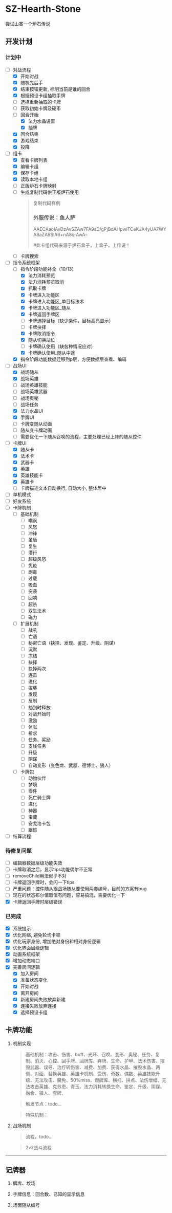 # SZ-Hearth-Stone
尝试山寨一个炉石传说

## 开发计划

### 计划中
- [ ] 对战流程
  - [x] 开始对战
  - [x] 随机先后手
  - [x] 结束按钮更新, 标明当前是谁的回合
  - [x] 根据预设卡组抽取手牌
  - [ ] 选择重新抽取的卡牌
  - [ ] 获取初始卡牌及硬币
  - [ ] 回合开始
    - [x] 法力水晶设置
    - [x] 抽牌
  - [x] 回合结束
  - [x] 游戏结束
  - [x] 投降
- [ ] 组卡
  - [x] 查看卡牌列表
  - [x] 编辑卡组
  - [x] 保存卡组
  - [x] 读取本地卡组
  - [ ] 正版炉石卡牌映射
  - [ ] 生成复制代码供正版炉石使用
    > 复制代码样例
    > ### 外服传说：鱼人萨
    > AAECAaoIAvDzAvSZAw7FA9sD/gPjBdAHpwiTCeKJA4yUA7WYA8aZA9SlA6+nA8qrAwA=
    > 
    > #此卡组代码来源于炉石盒子，上盒子，上传说！
  - [ ] 卡牌搜索
- [ ] 指令系统框架
    - [ ] 指令阶段功能补全（10/13）
        - [x] 法力消耗预览
        - [x] 法力消耗预览取消
        - [x] 抓取卡牌
        - [x] 卡牌进入功能区
        - [x] 卡牌进入功能区_单目标法术
        - [x] 卡牌进入功能区_随从
        - [x] 卡牌返回手牌区
        - [ ] 卡牌选择目标（缺少条件，目标高亮显示）
        - [ ] 卡牌抉择
        - [x] 卡牌取消指令
        - [x] 随从切换站位
        - [ ] 卡牌确认使用（缺各种情况应对）
        - [x] 卡牌确认使用_随从中途
    - [x] 指令阶段功能数据迁移到p层，方便数据层查看、编辑
- [ ] 战场UI
    - [x] 战场随从
    - [x] 战场英雄
    - [ ] 战场英雄技能
    - [ ] 战场英雄武器
    - [ ] 战场奥秘
    - [ ] 战场任务
    - [x] 法力水晶UI
    - [x] 手牌UI
    - [ ] 卡牌变随从动画
    - [ ] 随从变卡牌动画
    - [ ] 需要优化一下随从召唤的流程，主要处理已经上阵的随从控件
- [ ] 卡牌UI
    - [x] 随从卡
    - [x] 法术卡
    - [x] 武器卡
    - [x] 英雄
    - [x] 英雄技能卡
    - [x] 英雄卡
    - [ ] 卡牌描述文本自动换行, 自动大小, 整体居中
- [ ] 单机模式
- [ ] 好友系统
- [ ] 卡牌机制
    - [ ] 基础机制
        - [ ] 嘲讽
        - [ ] 风怒
        - [ ] 冲锋
        - [ ] 圣盾
        - [ ] 复生
        - [ ] 潜行
        - [ ] 超级风怒
        - [ ] 免疫
        - [ ] 剧毒
        - [ ] 过载
        - [ ] 吸血
        - [ ] 突袭
        - [ ] 回响
        - [ ] 超杀
        - [ ] 双生法术
        - [ ] 磁力
    - [ ] 扩展机制
        - [ ] 战吼
        - [ ] 亡语
        - [ ] 秘密亡语（抉择、发现、鉴定、升级、阴谋）
        - [ ] 沉默
        - [ ] 冻结
        - [ ] 抉择
        - [ ] 抉择两次
        - [ ] 连击
        - [ ] 进化
        - [ ] 招募
        - [ ] 发现
        - [ ] 反制
        - [ ] 抽到时释放
        - [ ] 对战开始时
        - [ ] 激励
        - [ ] 休眠
        - [ ] 祈求
        - [ ] 任务、奖励
        - [ ] 支线任务
        - [ ] 升级
        - [ ] 阴谋
        - [ ] 自动变形（变色龙、武器、德博士、狼人）
    - [ ] 卡牌包
        - [ ] 动物伙伴
        - [ ] 梦境
        - [ ] 零件
        - [ ] 死亡骑士牌
        - [ ] 进化
        - [ ] 神器
        - [ ] 宝藏
        - [ ] 安戈洛卡包
        - [ ] 跟班

- [ ] 结算流程

### 待修复问题
- [ ] 编辑器数据层级功能失效
- [ ] 卡牌取消之后，显示tips功能偶尔不正常
- [ ] removeChild用法似乎不对
- [ ] 卡牌返回手牌时，会闪一下tips
- [ ] 严重问题！控件随从跟战场随从要使用两套编号，目前的方案有bug
- [ ] 现在的状态布尔值取值有问题，容易搞混，需要优化一下
- [x] 卡牌返回手牌时层级错误

### 已完成
- [x] 系统提示
- [x] 优化网络, 避免轮询卡顿
- [x] 优化玩家身份, 增加绝对身份和相对身份逻辑
- [x] 优化界面层级逻辑
- [x] 动画系统框架
- [x] 增加动态端口
- [x] 完善房间逻辑
  - [x] 加入房间
  - [x] 准备状态变化
  - [x] 开始对战
  - [x] 离开房间
  - [x] 新建房间失败放弃新建
  - [x] 连接失败放弃连接
  - [x] 选择预设卡组

## 卡牌功能
1. 机制实现
    > 基础机制：攻击、伤害、buff、光环、召唤、变形、奥秘、任务、复制、消灭、心控、回手牌、回牌库、弃牌、生命、护甲、法术伤害、摧毁武器、误导、治疗转伤害、减费、加费、获得水晶、摧毁水晶、两侧、对面、替换英雄、英雄卡机制、受伤、奇数、偶数、英雄技能升级、无法攻击、魔免、50%miss、爆牌库、横扫、拼点、法伤增幅、无法攻击英雄、克苏恩、青玉、法力消耗转换生命、鉴定、升级、阴谋、融合、狼人、套牌、

    > 触发节点：todo...

    > 特殊机制：
2. 战场机制
    > 流程，todo...

    > 2v2战斗流程

---
## 记牌器
1. 牌库、坟场

2. 手牌信息：回合数、已知的显示信息

3. 场面随从编号
